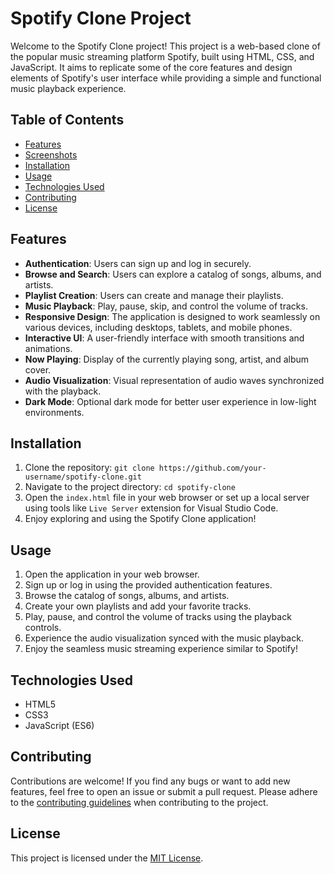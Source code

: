 # Spotify Clone Project

Welcome to the Spotify Clone project! This project is a web-based clone of the popular music streaming platform Spotify, built using HTML, CSS, and JavaScript. It aims to replicate some of the core features and design elements of Spotify's user interface while providing a simple and functional music playback experience.

## Table of Contents

- [Features](#features)
- [Screenshots](#screenshots)
- [Installation](#installation)
- [Usage](#usage)
- [Technologies Used](#technologies-used)
- [Contributing](#contributing)
- [License](#license)

## Features

- **Authentication**: Users can sign up and log in securely.
- **Browse and Search**: Users can explore a catalog of songs, albums, and artists.
- **Playlist Creation**: Users can create and manage their playlists.
- **Music Playback**: Play, pause, skip, and control the volume of tracks.
- **Responsive Design**: The application is designed to work seamlessly on various devices, including desktops, tablets, and mobile phones.
- **Interactive UI**: A user-friendly interface with smooth transitions and animations.
- **Now Playing**: Display of the currently playing song, artist, and album cover.
- **Audio Visualization**: Visual representation of audio waves synchronized with the playback.
- **Dark Mode**: Optional dark mode for better user experience in low-light environments.

## Installation

1. Clone the repository: `git clone https://github.com/your-username/spotify-clone.git`
2. Navigate to the project directory: `cd spotify-clone`
3. Open the `index.html` file in your web browser or set up a local server using tools like `Live Server` extension for Visual Studio Code.
4. Enjoy exploring and using the Spotify Clone application!

## Usage

1. Open the application in your web browser.
2. Sign up or log in using the provided authentication features.
3. Browse the catalog of songs, albums, and artists.
4. Create your own playlists and add your favorite tracks.
5. Play, pause, and control the volume of tracks using the playback controls.
6. Experience the audio visualization synced with the music playback.
7. Enjoy the seamless music streaming experience similar to Spotify!

## Technologies Used

- HTML5
- CSS3
- JavaScript (ES6)

## Contributing

Contributions are welcome! If you find any bugs or want to add new features, feel free to open an issue or submit a pull request. Please adhere to the [contributing guidelines](CONTRIBUTING.md) when contributing to the project.

## License

This project is licensed under the [MIT License](LICENSE).
